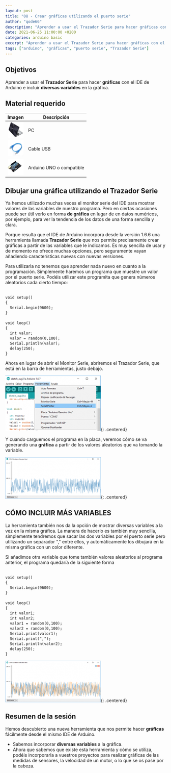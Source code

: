 ```yaml
---
layout: post
title: "08 - Crear gráficas utilizando el puerto serie"
author: "qode66"
description: "Aprender a usar el Trazador Serie para hacer gráficas con el IDE de Arduino e incluir diversas variables en la gráfica."
date: 2021-06-25 11:00:00 +0200
categories: arduino basic
excerpt: "Aprender a usar el Trazador Serie para hacer gráficas con el IDE de Arduino e incluir diversas variables en la gráfica."
tags: ["arduino", "gráficas", "puerto serie", "Trazador Serie"]
---
```


[img1]: /assets/imatges/ard/ard_08_01.png "Trazador"
[img2]: /assets/imatges/ard/ard_08_02.png "Gráfica una variable"
[img3]: /assets/imatges/ard/ard_08_03.png "Gráfica dos variables"

## Objetivos

Aprender a usar el **Trazador Serie** para hacer **gráficas** con el IDE
de Arduino e incluir **diversas variables** en la gráfica.

## Material requerido

| Imagen                                                               | Descripción               |
| -------------------------------------------------------------------- | ------------------------ |
| <img src="/assets/imatges/mat/mat_portatil.jpg" width="50" height="50"> | PC                       |
| <img src="/assets/imatges/mat/mat_cableusb.png" width="50" height="50"> | Cable USB                |
| <img src="/assets/imatges/mat/mat_unor3.png" width="50" height="50">    | Arduino UNO o compatible |

## Dibujar una gráfica utilizando el Trazador Serie

Ya hemos utilizado muchas veces el monitor serie del IDE para mostrar
valores de las variables de nuestro programa. Pero en ciertas ocasiones puede
ser útil verlo en forma **de gráfica** en lugar de en datos
numéricos, por ejemplo, para ver la tendencia de los datos de una
forma sencilla y clara.

Porque resulta que el IDE de Arduino incorpora desde la versión 1.6.6
una herramienta llamada **Trazador Serie** que nos permite precisamente crear
gráficas a partir de las variables que le indicamos. Es muy sencilla
de usar y de momento no ofrece muchas opciones, pero seguramente vayan
añadiendo características nuevas con nuevas versiones.

Para utilizarla no tenemos que aprender nada nuevo en cuanto a la programación.
Simplemente haremos un programa que muestre un valor por el puerto serie. Podéis
utilizar este programita que genera números aleatorios cada cierto
tiempo:

```Arduino

void setup()
{
  Serial.begin(9600);
}

void loop()
{
  int valor;
  valor = random(0,100);
  Serial.println(valor);
  delay(250);
}
```

Ahora en lugar de abrir el Monitor Serie, abriremos el Trazador Serie,
que está en la barra de herramientas, justo debajo.

![Trazador][img1]{: .centered}

Y cuando carguemos el programa en la placa, veremos cómo se va generando una
**gráfica** a partir de los valores aleatorios que va tomando la variable.

![Gráfica una variable][img2]{: .centered}

## CÓMO INCLUIR MÁS VARIABLES

La herramienta también nos da la opción de mostrar diversas variables a la vez en
la misma gráfica. La manera de hacerlo es también muy sencilla,
simplemente tendremos que sacar las dos variables por el puerto serie pero
utilizando un separador "," entre ellos, y automáticamente los dibujará
en la misma gráfica con un color diferente.

Si añadimos otra variable que tome también valores aleatorios al
programa anterior, el programa quedaría de la siguiente forma

```Arduino

void setup()
{
  Serial.begin(9600);
}

void loop()
{
  int valor1;
  int valor2;
  valor1 = random(0,100);
  valor2 = random(0,100);
  Serial.print(valor1);
  Serial.print(",");
  Serial.println(valor2);
  delay(250);
}
```

![Gráfica dos variables][img3]{: .centered} 

## Resumen de la sesión

Hemos descubierto una nueva herramienta que nos permite hacer **gráficas** fácilmente
desde el mismo IDE de Arduino.

- Sabemos incorporar **diversas variables** a la gráfica.
- Ahora que sabemos que existe esta herramienta y cómo se utiliza, podéis incorporarla a vuestros proyectos para realizar gráficas de las medidas de sensores, la velocidad de un motor, o lo que se os pase por la cabeza.
